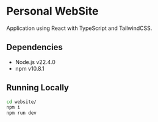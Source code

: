 # Personal WebSite

Application using React with TypeScript and TailwindCSS.

## Dependencies

- Node.js v22.4.0
- npm v10.8.1

## Running Locally

```sh
cd website/
npm i
npm run dev
```
